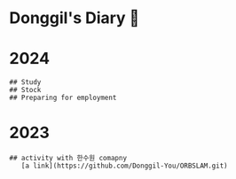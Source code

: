 # Donggil's Diary 👋

# 2024
    ## Study
    ## Stock
    ## Preparing for employment
# 2023
    ## activity with 한수원 comapny
       [a link](https://github.com/Donggil-You/ORBSLAM.git)
<!--
**Donggil-You/Donggil-You** is a ✨ _special_ ✨ repository because its `README.md` (this file) appears on your GitHub profile.

Here are some ideas to get you started:

- 🔭 I’m currently working on ...
- 🌱 I’m currently learning ...
- 👯 I’m looking to collaborate on ...
- 🤔 I’m looking for help with ...
- 💬 Ask me about ...
- 📫 How to reach me: ...
- 😄 Pronouns: ...
- ⚡ Fun fact: ...
-->
